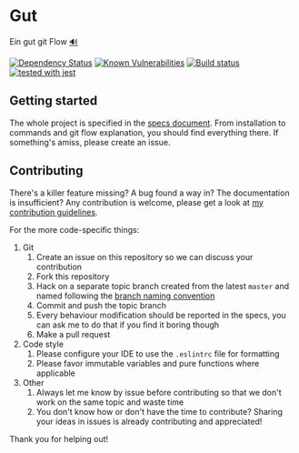 # Gut

Ein gut git Flow [🔊](https://translate.google.com/?tl=de#de/en/Ein%20gut%20git%20Flow)

[![Dependency Status](https://david-dm.org/quilicicf/gut.svg)](https://david-dm.org/quilicicf/gut)
[![Known Vulnerabilities](https://snyk.io/test/github/quilicicf/gut/badge.svg)](https://snyk.io/test/github/quilicicf/gut)
[![Build status](https://travis-ci.org/quilicicf/Gut.svg?branch=master)](https://travis-ci.org/quilicicf/Gut/builds)
[![tested with jest](https://img.shields.io/badge/tested_with-jest-99424f.svg)](https://github.com/facebook/jest)

## Getting started

The whole project is specified in the [specs document](./specs/specs.md).
From installation to commands and git flow explanation, you should find everything there.
If something's amiss, please create an issue.

## Contributing

There's a killer feature missing? A bug found a way in? The documentation is insufficient?
Any contribution is welcome, please get a look at
[my contribution guidelines](https://github.com/quilicicf/Docs/blob/master/contribution/main.md).

For the more code-specific things:

1. Git
    1. Create an issue on this repository so we can discuss your contribution
    1. Fork this repository
    1. Hack on a separate topic branch created from the latest `master` and named following the
    [branch naming convention](./specs/specs.md#branch-naming)
    1. Commit and push the topic branch
    1. Every behaviour modification should be reported in the specs, you can ask me to do that if you find it boring
    though
    1. Make a pull request
1. Code style
    1. Please configure your IDE to use the `.eslintrc` file for formatting
    1. Please favor immutable variables and pure functions where applicable
1. Other
    1. Always let me know by issue before contributing so that we don't work on the same topic and waste time
    1. You don't know how or don't have the time to contribute? Sharing your ideas in issues is already contributing
    and appreciated!


Thank you for helping out!
